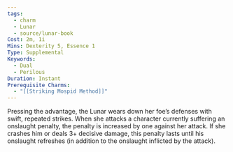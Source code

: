 ```yaml
---
tags:
  - charm
  - Lunar
  - source/lunar-book
Cost: 2m, 1i
Mins: Dexterity 5, Essence 1
Type: Supplemental
Keywords:
  - Dual
  - Perilous
Duration: Instant
Prerequisite Charms:
  - "[[Striking Mospid Method]]"
---
```

Pressing the advantage, the Lunar wears down her foe’s defenses with swift, repeated strikes. When she attacks a character currently suffering an onslaught penalty, the penalty is increased by one against her attack. If she crashes him or deals 3+ decisive damage, this penalty lasts until his onslaught refreshes (in addition to the onslaught inflicted by the attack).